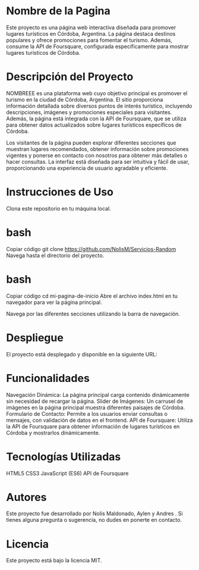 # Nombre de la Pagina
Este proyecto es una página web interactiva diseñada para promover lugares turísticos en Córdoba, Argentina. La página destaca destinos populares y ofrece promociones para fomentar el turismo. Además, consume la API de Foursquare, configurada específicamente para mostrar lugares turísticos de Córdoba.

# Descripción del Proyecto
NOMBREEE es una plataforma web cuyo objetivo principal es promover el turismo en la ciudad de Córdoba, Argentina. El sitio proporciona información detallada sobre diversos puntos de interés turístico, incluyendo descripciones, imágenes y promociones especiales para visitantes. Además, la página está integrada con la API de Foursquare, que se utiliza para obtener datos actualizados sobre lugares turísticos específicos de Córdoba.

Los visitantes de la página pueden explorar diferentes secciones que muestran lugares recomendados, obtener información sobre promociones vigentes y ponerse en contacto con nosotros para obtener más detalles o hacer consultas. La interfaz está diseñada para ser intuitiva y fácil de usar, proporcionando una experiencia de usuario agradable y eficiente.

# Instrucciones de Uso
Clona este repositorio en tu máquina local.

# bash
Copiar código
git clone https://github.com/NolisM/Servicios-Random
Navega hasta el directorio del proyecto.

# bash
Copiar código
cd mi-pagina-de-inicio
Abre el archivo index.html en tu navegador para ver la página principal.

Navega por las diferentes secciones utilizando la barra de navegación.

# Despliegue
El proyecto está desplegado y disponible en la siguiente URL:



# Funcionalidades
Navegación Dinámica: La página principal carga contenido dinámicamente sin necesidad de recargar la página.
Slider de Imágenes: Un carrusel de imágenes en la página principal muestra diferentes paisajes de Córdoba.
Formulario de Contacto: Permite a los usuarios enviar consultas o mensajes, con validación de datos en el frontend.
API de Foursquare: Utiliza la API de Foursquare para obtener información de lugares turísticos en Córdoba y mostrarlos dinámicamente.

# Tecnologías Utilizadas
HTML5
CSS3
JavaScript (ES6)
API de Foursquare

# Autores
Este proyecto fue desarrollado por Nolis Maldonado, Aylen y Andres . Si tienes alguna pregunta o sugerencia, no dudes en ponerte en contacto.

# Licencia
Este proyecto está bajo la licencia MIT. 